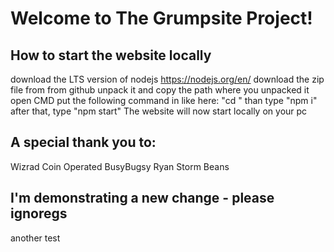 # Welcome to The Grumpsite Project!
## How to start the website locally
download the LTS version of nodejs https://nodejs.org/en/
download the zip file from from github
unpack it and copy the path where you unpacked it
open CMD put the following command in like here: "cd <path>"
than type "npm i"
after that, type "npm start" 
The website will now start locally on your pc
  
## A special thank you to:
Wizrad
Coin Operated
BusyBugsy
Ryan Storm
Beans

## I'm demonstrating a new change - please ignoregs
another test